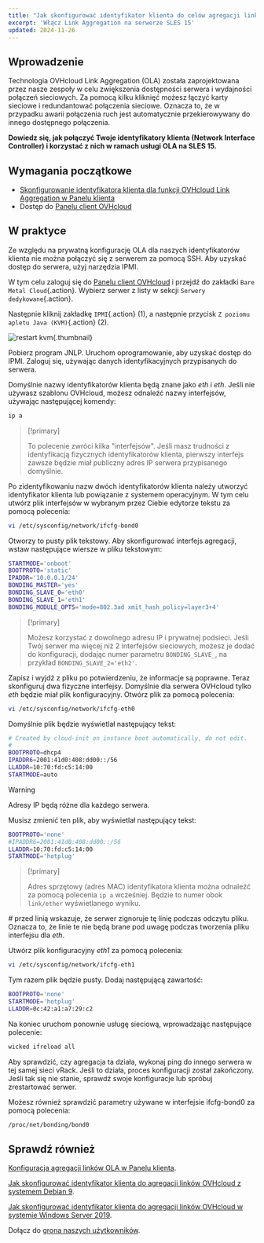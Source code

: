 ```yaml
---
title: "Jak skonfigurować identyfikator klienta do celów agregacji linków OVHcloud w SLES 15"
excerpt: 'Włącz Link Aggregation na serwerze SLES 15'
updated: 2024-11-26
---
```


## Wprowadzenie

Technologia OVHcloud Link Aggregation (OLA) została zaprojektowana przez nasze zespoły w celu zwiększenia dostępności serwera i wydajności połączeń sieciowych. Za pomocą kilku kliknięć możesz łączyć karty sieciowe i redundantować połączenia sieciowe. Oznacza to, że w przypadku awarii połączenia ruch jest automatycznie przekierowywany do innego dostępnego połączenia.

**Dowiedz się, jak połączyć Twoje identyfikatory klienta (Network Interface Controller) i korzystać z nich w ramach usługi OLA na SLES 15.**

## Wymagania początkowe

- [Skonfigurowanie identyfikatora klienta dla funkcji OVHcloud Link Aggregation w Panelu klienta](/pages/bare_metal_cloud/dedicated_servers/ola-enable-manager)
- Dostęp do [Panelu client OVHcloud](/links/manager)

## W praktyce

Ze względu na prywatną konfigurację OLA dla naszych identyfikatorów klienta nie można połączyć się z serwerem za pomocą SSH. Aby uzyskać dostęp do serwera, użyj narzędzia IPMI.

W tym celu zaloguj się do [Panelu client OVHcloud](/links/manager) i przejdź do zakładki `Bare Metal Cloud`{.action}. Wybierz serwer z listy w sekcji `Serwery dedykowane`{.action}.

Następnie kliknij zakładkę `IPMI`{.action} (1), a następnie przycisk `Z poziomu apletu Java (KVM)`{.action} (2).

![restart kvm](images/remote_kvm2022.png){.thumbnail}

Pobierz program JNLP. Uruchom oprogramowanie, aby uzyskać dostęp do IPMI. Zaloguj się, używając danych identyfikacyjnych przypisanych do serwera.

Domyślnie nazwy identyfikatorów klienta będą znane jako *eth* i *eth*. Jeśli nie używasz szablonu OVHcloud, możesz odnaleźć nazwy interfejsów, używając następującej komendy:

```bash
ip a
```

> [!primary]
>
> To polecenie zwróci kilka "interfejsów". Jeśli masz trudności z identyfikacją fizycznych identyfikatorów klienta, pierwszy interfejs zawsze będzie miał publiczny adres IP serwera przypisanego domyślnie.
>

Po zidentyfikowaniu nazw dwóch identyfikatorów klienta należy utworzyć identyfikator klienta lub powiązanie z systemem operacyjnym. W tym celu utwórz plik interfejsów w wybranym przez Ciebie edytorze tekstu za pomocą polecenia:

```bash
vi /etc/sysconfig/network/ifcfg-bond0
```

Otworzy to pusty plik tekstowy. Aby skonfigurować interfejs agregacji, wstaw następujące wiersze w pliku tekstowym:

```bash
STARTMODE='onboot'
BOOTPROTO='static'
IPADDR='10.0.0.1/24'
BONDING_MASTER='yes'
BONDING_SLAVE_0='eth0'
BONDING_SLAVE_1='eth1'
BONDING_MODULE_OPTS='mode=802.3ad xmit_hash_policy=layer3+4'
```

> [!primary]
>
> Możesz korzystać z dowolnego adresu IP i prywatnej podsieci.
> Jeśli Twój serwer ma więcej niż 2 interfejsów sieciowych, możesz je dodać do konfiguracji, dodając numer parametru `BONDING_SLAVE_`, na przykład `BONDING_SLAVE_2='eth2'`.
>

Zapisz i wyjdź z pliku po potwierdzeniu, że informacje są poprawne.  Teraz skonfiguruj dwa fizyczne interfejsy. Domyślnie dla serwera OVHcloud tylko *eth* będzie miał plik konfiguracyjny. Otwórz plik za pomocą polecenia:

```bash
vi /etc/sysconfig/network/ifcfg-eth0
```

Domyślnie plik będzie wyświetlał następujący tekst:

```bash
# Created by cloud-init on instance boot automatically, do not edit.
#
BOOTPROTO=dhcp4
IPADDR6=2001:41d0:408:dd00::/56
LLADDR=10:70:fd:c5:14:00
STARTMODE=auto
```

> [!warning]
>
> Adresy IP będą różne dla każdego serwera.
>

Musisz zmienić ten plik, aby wyświetlał następujący tekst:

```bash
BOOTPROTO='none'
#IPADDR6=2001:41d0:408:dd00::/56
LLADDR=10:70:fd:c5:14:00
STARTMODE='hotplug'
```

> [!primary]
>
> Adres sprzętowy (adres MAC) identyfikatora klienta można odnaleźć za pomocą polecenia `ip a` wcześniej. Będzie to numer obok `link/ether` wyświetlanego wyniku.
>

*#* przed linią wskazuje, że serwer zignoruje tę linię podczas odczytu pliku. Oznacza to, że linie te nie będą brane pod uwagę podczas tworzenia pliku interfejsu dla *eth*.

Utwórz plik konfiguracyjny *eth1* za pomocą polecenia:

```bash
vi /etc/sysconfig/network/ifcfg-eth1
```

Tym razem plik będzie pusty. Dodaj następującą zawartość:

```bash
BOOTPROTO='none'
STARTMODE='hotplug'
LLADDR=0c:42:a1:a7:29:c2
```

Na koniec uruchom ponownie usługę sieciową, wprowadzając następujące polecenie:

```bash
wicked ifreload all
```

Aby sprawdzić, czy agregacja ta działa, wykonaj ping do innego serwera w tej samej sieci vRack. Jeśli to działa, proces konfiguracji został zakończony. Jeśli tak się nie stanie, sprawdź swoje konfiguracje lub spróbuj zrestartować serwer.

Możesz również sprawdzić parametry używane w interfejsie ifcfg-bond0 za pomocą polecenia:

```bash
/proc/net/bonding/bond0
```

## Sprawdź również

[Konfiguracja agregacji linków OLA w Panelu klienta](/pages/bare_metal_cloud/dedicated_servers/ola-enable-manager).

[Jak skonfigurować identyfikator klienta do agregacji linków OVHcloud z systemem Debian 9](/pages/bare_metal_cloud/dedicated_servers/ola-enable-debian9).

[Jak skonfigurować identyfikator klienta do agregacji linków OVHcloud w systemie Windows Server 2019](/pages/bare_metal_cloud/dedicated_servers/ola-enable-w2k19).

Dołącz do [grona naszych użytkowników](/links/community).
